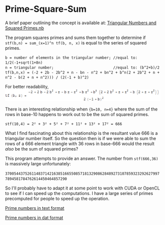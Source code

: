 # Prime-Square-Sum
A brief paper outlining the concept is available at: [Triangular Numbers and Squared Primes.nb](/paper%20and%20notes/2010%20-%20Recurrence%20relation%20between%20triangular%20numbers%20and%20squared%20primes%20-%20D.%20Darcy.nb)


The program squares primes and sums them together to determine if `stf(b,n) = sum_(x=1)^n tf(b, n, x)` is equal to the series of squared primes.

```
b = number of elements in the triangular number; //equal to: 1/2(-1+sqrt(1+8n)
n = triangular number;                           //equal to: (b^2+b)/2 
tf(b,n,x) = (-2 + 2b - 2b^2 + n - bn - n^2 + bn^2 + b^n(2 + 2b^2 + n + n^2 - b(2 + n + n^2))) / (2(-1 + b)^2)
```

For better readability,
![...](/paper%20and%20notes/function-tf-defined.png?raw=true "tf defined")

There is an interesting relationship when `{b=10, n=4}` where the sum of the rows in base-10 happens to work out to be the sum of squared primes.

```
stf(10,4) = 2² + 3² + 5² + 7² + 11² + 13² + 17² = 666
```

What I find fascinating about this relationship is the resultant value 666 is a triangular number itself. So the question then is if we were able to sum the rows of a 666 element triangle with 36 rows in base-666 would the result _also_ be the sum of squared primes?

This program attempts to provide an answer. The number from `stf(666,36)` is massively large unfortunately:

`37005443752611483714216385166550857181329086284892731078593232926279977894581784762614450464857290`

So I'll probably have to adapt it at some point to work with CUDA or OpenCL to see if I can speed up the computations. I have a large series of primes precomputed for people to speed up the operation.

[Prime numbers in text format](http://www.4shared.com/archive/OZQrNbMice/txt-primes.html)

[Prime numbers in dat format](http://www.4shared.com/archive/mG7fTed6ce/dat-primes.html)


